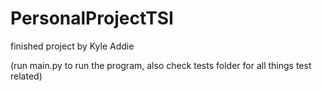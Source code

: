 # PersonalProjectTSI

finished project by Kyle Addie

(run main.py to run the program, also check tests folder for all things test related)